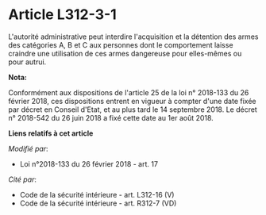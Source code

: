 # Article L312-3-1

L'autorité administrative peut interdire l'acquisition et la détention des armes des catégories A, B et C aux personnes dont
le comportement laisse craindre une utilisation de ces armes dangereuse pour elles-mêmes ou pour autrui.

**Nota:**

Conformément aux dispositions de l'article 25 de la loi n° 2018-133 du 26 février 2018, ces dispositions entrent en vigueur à
compter d'une date fixée par décret en Conseil d'Etat, et au plus tard le 14 septembre 2018. Le décret n° 2018-542 du 26 juin
2018 a fixé cette date au 1er août 2018.

**Liens relatifs à cet article**

_Modifié par_:

  - Loi n°2018-133 du 26 février 2018 - art. 17

_Cité par_:

  - Code de la sécurité intérieure - art. L312-16 (V)
  - Code de la sécurité intérieure - art. R312-7 (VD)

